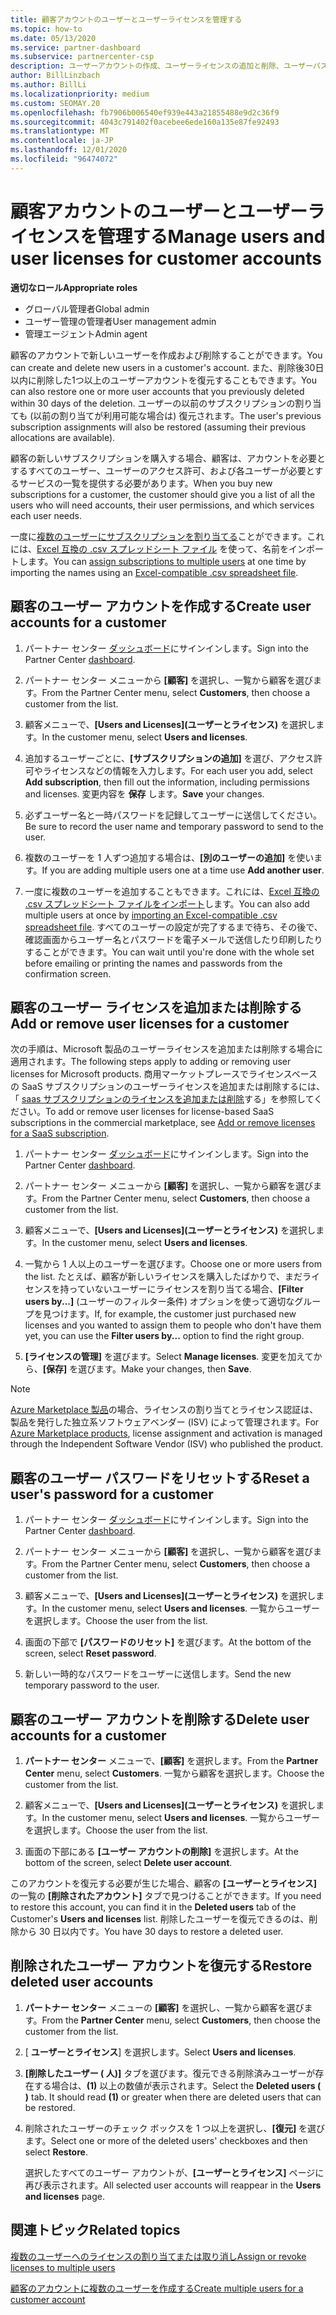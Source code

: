 ```yaml
---
title: 顧客アカウントのユーザーとユーザーライセンスを管理する
ms.topic: how-to
ms.date: 05/13/2020
ms.service: partner-dashboard
ms.subservice: partnercenter-csp
description: ユーザーアカウントの作成、ユーザーライセンスの追加と削除、ユーザーパスワードのリセット、ユーザーアカウントの削除または復元など、パートナーセンターで顧客のユーザーを管理する方法について説明します。
author: BillLinzbach
ms.author: BillLi
ms.localizationpriority: medium
ms.custom: SEOMAY.20
ms.openlocfilehash: fb7906b006540ef939e443a21855488e9d2c36f9
ms.sourcegitcommit: 4043c791402f0acebee6ede160a135e87fe92493
ms.translationtype: MT
ms.contentlocale: ja-JP
ms.lasthandoff: 12/01/2020
ms.locfileid: "96474072"
---
```

# <a name="manage-users-and-user-licenses-for-customer-accounts"></a><span data-ttu-id="6e287-103">顧客アカウントのユーザーとユーザーライセンスを管理する</span><span class="sxs-lookup"><span data-stu-id="6e287-103">Manage users and user licenses for customer accounts</span></span>

<span data-ttu-id="6e287-104">**適切なロール**</span><span class="sxs-lookup"><span data-stu-id="6e287-104">**Appropriate roles**</span></span>

- <span data-ttu-id="6e287-105">グローバル管理者</span><span class="sxs-lookup"><span data-stu-id="6e287-105">Global admin</span></span>
- <span data-ttu-id="6e287-106">ユーザー管理の管理者</span><span class="sxs-lookup"><span data-stu-id="6e287-106">User management admin</span></span>
- <span data-ttu-id="6e287-107">管理エージェント</span><span class="sxs-lookup"><span data-stu-id="6e287-107">Admin agent</span></span>


<span data-ttu-id="6e287-108">顧客のアカウントで新しいユーザーを作成および削除することができます。</span><span class="sxs-lookup"><span data-stu-id="6e287-108">You can create and delete new users in a customer's account.</span></span> <span data-ttu-id="6e287-109">また、削除後30日以内に削除した1つ以上のユーザーアカウントを復元することもできます。</span><span class="sxs-lookup"><span data-stu-id="6e287-109">You can also restore one or more user accounts that you previously deleted within 30 days of the deletion.</span></span> <span data-ttu-id="6e287-110">ユーザーの以前のサブスクリプションの割り当ても (以前の割り当てが利用可能な場合は) 復元されます。</span><span class="sxs-lookup"><span data-stu-id="6e287-110">The user's previous subscription assignments will also be restored (assuming their previous allocations are available).</span></span>

<span data-ttu-id="6e287-111">顧客の新しいサブスクリプションを購入する場合、顧客は、アカウントを必要とするすべてのユーザー、ユーザーのアクセス許可、および各ユーザーが必要とするサービスの一覧を提供する必要があります。</span><span class="sxs-lookup"><span data-stu-id="6e287-111">When you buy new subscriptions for a customer, the customer should give you a list of all the users who will need accounts, their user permissions, and which services each user needs.</span></span>  

<span data-ttu-id="6e287-112">一度に[複数のユーザーにサブスクリプションを割り当てる](bulk-license-provisioning-for-multiple-users.md)ことができます。これには、[Excel 互換の .csv スプレッドシート ファイル](adding-multiple-users-to-a-customer-account.md) を使って、名前をインポートします。</span><span class="sxs-lookup"><span data-stu-id="6e287-112">You can [assign subscriptions to multiple users](bulk-license-provisioning-for-multiple-users.md) at one time by importing the names using an [Excel-compatible .csv spreadsheet file](adding-multiple-users-to-a-customer-account.md).</span></span>

<a href="" id="createuseraccounts"></a>

## <a name="create-user-accounts-for-a-customer"></a><span data-ttu-id="6e287-113">顧客のユーザー アカウントを作成する</span><span class="sxs-lookup"><span data-stu-id="6e287-113">Create user accounts for a customer</span></span>

1. <span data-ttu-id="6e287-114">パートナー センター [ダッシュボード](https://partner.microsoft.com/dashboard)にサインインします。</span><span class="sxs-lookup"><span data-stu-id="6e287-114">Sign into the Partner Center [dashboard](https://partner.microsoft.com/dashboard).</span></span>

2. <span data-ttu-id="6e287-115">パートナー センター メニューから **[顧客]** を選択し、一覧から顧客を選びます。</span><span class="sxs-lookup"><span data-stu-id="6e287-115">From the Partner Center menu, select **Customers**, then choose a customer from the list.</span></span>

3. <span data-ttu-id="6e287-116">顧客メニューで、**[Users and Licenses]\(ユーザーとライセンス\)** を選択します。</span><span class="sxs-lookup"><span data-stu-id="6e287-116">In the customer menu, select **Users and licenses**.</span></span>

4. <span data-ttu-id="6e287-117">追加するユーザーごとに、**[サブスクリプションの追加]** を選び、アクセス許可やライセンスなどの情報を入力します。</span><span class="sxs-lookup"><span data-stu-id="6e287-117">For each user you add, select **Add subscription**, then fill out the information, including permissions and licenses.</span></span> <span data-ttu-id="6e287-118">変更内容を **保存** します。</span><span class="sxs-lookup"><span data-stu-id="6e287-118">**Save** your changes.</span></span>

5. <span data-ttu-id="6e287-119">必ずユーザー名と一時パスワードを記録してユーザーに送信してください。</span><span class="sxs-lookup"><span data-stu-id="6e287-119">Be sure to record the user name and temporary password to send to the user.</span></span>

6. <span data-ttu-id="6e287-120">複数のユーザーを 1 人ずつ追加する場合は、**[別のユーザーの追加]** を使います。</span><span class="sxs-lookup"><span data-stu-id="6e287-120">If you are adding multiple users one at a time use **Add another user**.</span></span>

7. <span data-ttu-id="6e287-121">一度に複数のユーザーを追加することもできます。これには、[Excel 互換の .csv スプレッドシート ファイルをインポート](adding-multiple-users-to-a-customer-account.md)します。</span><span class="sxs-lookup"><span data-stu-id="6e287-121">You can also add multiple users at once by [importing an Excel-compatible .csv spreadsheet file](adding-multiple-users-to-a-customer-account.md).</span></span> <span data-ttu-id="6e287-122">すべてのユーザーの設定が完了するまで待ち、その後で、確認画面からユーザー名とパスワードを電子メールで送信したり印刷したりすることができます。</span><span class="sxs-lookup"><span data-stu-id="6e287-122">You can wait until you're done with the whole set before emailing or printing the names and passwords from the confirmation screen.</span></span>

<a href="" id="userlicensing"></a>

## <a name="add-or-remove-user-licenses-for-a-customer"></a><span data-ttu-id="6e287-123">顧客のユーザー ライセンスを追加または削除する</span><span class="sxs-lookup"><span data-stu-id="6e287-123">Add or remove user licenses for a customer</span></span>

<span data-ttu-id="6e287-124">次の手順は、Microsoft 製品のユーザーライセンスを追加または削除する場合に適用されます。</span><span class="sxs-lookup"><span data-stu-id="6e287-124">The following steps apply to adding or removing user licenses for Microsoft products.</span></span> <span data-ttu-id="6e287-125">商用マーケットプレースでライセンスベースの SaaS サブスクリプションのユーザーライセンスを追加または削除するには、「 [saas サブスクリプションのライセンスを追加または削除](csp-commercial-marketplace-manage.md#add-or-remove-licenses-for-a-saas-subscription)する」を参照してください。</span><span class="sxs-lookup"><span data-stu-id="6e287-125">To add or remove user licenses for license-based SaaS subscriptions in the commercial marketplace, see [Add or remove licenses for a SaaS subscription](csp-commercial-marketplace-manage.md#add-or-remove-licenses-for-a-saas-subscription).</span></span>

1. <span data-ttu-id="6e287-126">パートナー センター [ダッシュボード](https://partner.microsoft.com/dashboard)にサインインします。</span><span class="sxs-lookup"><span data-stu-id="6e287-126">Sign into the Partner Center [dashboard](https://partner.microsoft.com/dashboard).</span></span>

2. <span data-ttu-id="6e287-127">パートナー センター メニューから **[顧客]** を選択し、一覧から顧客を選びます。</span><span class="sxs-lookup"><span data-stu-id="6e287-127">From the Partner Center menu, select **Customers**, then choose a customer from the list.</span></span>

3. <span data-ttu-id="6e287-128">顧客メニューで、**[Users and Licenses]\(ユーザーとライセンス\)** を選択します。</span><span class="sxs-lookup"><span data-stu-id="6e287-128">In the customer menu, select **Users and licenses**.</span></span>

4. <span data-ttu-id="6e287-129">一覧から 1 人以上のユーザーを選びます。</span><span class="sxs-lookup"><span data-stu-id="6e287-129">Choose one or more users from the list.</span></span> <span data-ttu-id="6e287-130">たとえば、顧客が新しいライセンスを購入したばかりで、まだライセンスを持っていないユーザーにライセンスを割り当てる場合、**[Filter users by...]** (ユーザーのフィルター条件) オプションを使って適切なグループを見つけます。</span><span class="sxs-lookup"><span data-stu-id="6e287-130">If, for example, the customer just purchased new licenses and you wanted to assign them to people who don't have them yet, you can use the **Filter users by...** option to find the right group.</span></span>

5. <span data-ttu-id="6e287-131">**[ライセンスの管理]** を選びます。</span><span class="sxs-lookup"><span data-stu-id="6e287-131">Select **Manage licenses**.</span></span> <span data-ttu-id="6e287-132">変更を加えてから、**[保存]** を選びます。</span><span class="sxs-lookup"><span data-stu-id="6e287-132">Make your changes, then **Save**.</span></span>

> [!NOTE]
> <span data-ttu-id="6e287-133">[Azure Marketplace 製品](csp-commercial-marketplace-manage.md#assign-licenses-and-activate-a-subscription-on-behalf-of-a-customer)の場合、ライセンスの割り当てとライセンス認証は、製品を発行した独立系ソフトウェアベンダー (ISV) によって管理されます。</span><span class="sxs-lookup"><span data-stu-id="6e287-133">For [Azure Marketplace products](csp-commercial-marketplace-manage.md#assign-licenses-and-activate-a-subscription-on-behalf-of-a-customer), license assignment and activation is managed through the Independent Software Vendor (ISV) who published the product.</span></span>

<a href="" id="resetpassword"></a>

## <a name="reset-a-users-password-for-a-customer"></a><span data-ttu-id="6e287-134">顧客のユーザー パスワードをリセットする</span><span class="sxs-lookup"><span data-stu-id="6e287-134">Reset a user's password for a customer</span></span>

1. <span data-ttu-id="6e287-135">パートナー センター [ダッシュボード](https://partner.microsoft.com/dashboard)にサインインします。</span><span class="sxs-lookup"><span data-stu-id="6e287-135">Sign into the Partner Center [dashboard](https://partner.microsoft.com/dashboard).</span></span>

2. <span data-ttu-id="6e287-136">パートナー センター メニューから **[顧客]** を選択し、一覧から顧客を選びます。</span><span class="sxs-lookup"><span data-stu-id="6e287-136">From the Partner Center menu, select **Customers**, then choose a customer from the list.</span></span>

3.  <span data-ttu-id="6e287-137">顧客メニューで、**[Users and Licenses]\(ユーザーとライセンス\)** を選択します。</span><span class="sxs-lookup"><span data-stu-id="6e287-137">In the customer menu, select **Users and licenses**.</span></span> <span data-ttu-id="6e287-138">一覧からユーザーを選択します。</span><span class="sxs-lookup"><span data-stu-id="6e287-138">Choose the user from the list.</span></span>

4.  <span data-ttu-id="6e287-139">画面の下部で **[パスワードのリセット]** を選びます。</span><span class="sxs-lookup"><span data-stu-id="6e287-139">At the bottom of the screen, select **Reset password**.</span></span> 

5.  <span data-ttu-id="6e287-140">新しい一時的なパスワードをユーザーに送信します。</span><span class="sxs-lookup"><span data-stu-id="6e287-140">Send the new temporary password to the user.</span></span>

<a href="" id="deleteuseraccounts"></a>

## <a name="delete-user-accounts-for-a-customer"></a><span data-ttu-id="6e287-141">顧客のユーザー アカウントを削除する</span><span class="sxs-lookup"><span data-stu-id="6e287-141">Delete user accounts for a customer</span></span>

1.  <span data-ttu-id="6e287-142">**パートナー センター** メニューで、**[顧客]** を選択します。</span><span class="sxs-lookup"><span data-stu-id="6e287-142">From the **Partner Center** menu, select **Customers**.</span></span> <span data-ttu-id="6e287-143">一覧から顧客を選択します。</span><span class="sxs-lookup"><span data-stu-id="6e287-143">Choose the customer from the list.</span></span>

2.  <span data-ttu-id="6e287-144">顧客メニューで、**[Users and Licenses]\(ユーザーとライセンス\)** を選択します。</span><span class="sxs-lookup"><span data-stu-id="6e287-144">In the customer menu, select **Users and licenses**.</span></span> <span data-ttu-id="6e287-145">一覧からユーザーを選択します。</span><span class="sxs-lookup"><span data-stu-id="6e287-145">Choose the user from the list.</span></span>

3.  <span data-ttu-id="6e287-146">画面の下部にある **[ユーザー アカウントの削除]** を選択します。</span><span class="sxs-lookup"><span data-stu-id="6e287-146">At the bottom of the screen, select **Delete user account**.</span></span>

<span data-ttu-id="6e287-147">このアカウントを復元する必要が生じた場合、顧客の **[ユーザーとライセンス]** の一覧の **[削除されたアカウント]** タブで見つけることができます。</span><span class="sxs-lookup"><span data-stu-id="6e287-147">If you need to restore this account, you can find it in the **Deleted users** tab of the Customer's **Users and licenses** list.</span></span> <span data-ttu-id="6e287-148">削除したユーザーを復元できるのは、削除から 30 日以内です。</span><span class="sxs-lookup"><span data-stu-id="6e287-148">You have 30 days to restore a deleted user.</span></span>

<a href="" id="restoreuseraccounts"></a>

## <a name="restore-deleted-user-accounts"></a><span data-ttu-id="6e287-149">削除されたユーザー アカウントを復元する</span><span class="sxs-lookup"><span data-stu-id="6e287-149">Restore deleted user accounts</span></span>

1.  <span data-ttu-id="6e287-150">**パートナー センター** メニューの **[顧客]** を選択し、一覧から顧客を選びます。</span><span class="sxs-lookup"><span data-stu-id="6e287-150">From the **Partner Center** menu, select **Customers**, then choose the customer from the list.</span></span>

2.  <span data-ttu-id="6e287-151">[ **ユーザーとライセンス**] を選択します。</span><span class="sxs-lookup"><span data-stu-id="6e287-151">Select **Users and licenses**.</span></span>

3.  <span data-ttu-id="6e287-152">**[削除したユーザー ( 人)]** タブを選びます。復元できる削除済みユーザーが存在する場合は、**(1)** 以上の数値が表示されます。</span><span class="sxs-lookup"><span data-stu-id="6e287-152">Select the **Deleted users ( )** tab. It should read **(1)** or greater when there are deleted users that can be restored.</span></span>

4.  <span data-ttu-id="6e287-153">削除されたユーザーのチェック ボックスを 1 つ以上を選択し、**[復元]** を選びます。</span><span class="sxs-lookup"><span data-stu-id="6e287-153">Select one or more of the deleted users' checkboxes and then select **Restore**.</span></span>

    <span data-ttu-id="6e287-154">選択したすべてのユーザー アカウントが、**[ユーザーとライセンス]** ページに再び表示されます。</span><span class="sxs-lookup"><span data-stu-id="6e287-154">All selected user accounts will reappear in the **Users and licenses** page.</span></span>

## <a name="related-topics"></a><span data-ttu-id="6e287-155">関連トピック</span><span class="sxs-lookup"><span data-stu-id="6e287-155">Related topics</span></span>


[<span data-ttu-id="6e287-156">複数のユーザーへのライセンスの割り当てまたは取り消し</span><span class="sxs-lookup"><span data-stu-id="6e287-156">Assign or revoke licenses to multiple users</span></span>](bulk-license-provisioning-for-multiple-users.md)

[<span data-ttu-id="6e287-157">顧客のアカウントに複数のユーザーを作成する</span><span class="sxs-lookup"><span data-stu-id="6e287-157">Create multiple users for a customer account</span></span>](adding-multiple-users-to-a-customer-account.md)
